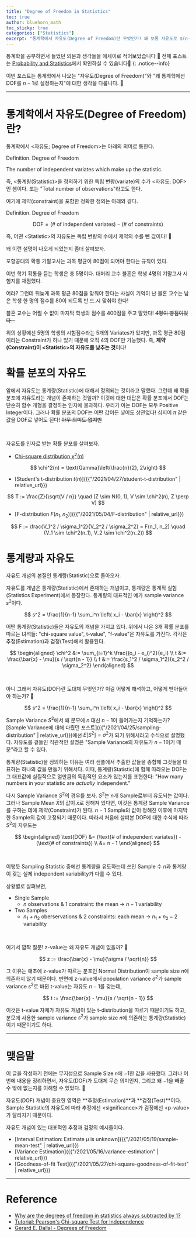 ```yaml
---
title: "Degree of Freedom in Statistics"
toc: true
author: bluehorn_math
toc_sticky: true
categories: ["Statistics"]
excerpt: "통계학에서 자유도(Degree of Freedom)란 무엇인가? 왜 보통 자유도로 $(n-1)$ 값을 쓰는가?"
---
```


통계학을 공부하면서 들었던 의문과 생각들을 에세이로 적어보았습니다 🙏 전체 포스트는 [Probability and Statistics](/categories/probability-and-statistics)에서 확인하실 수 있습니다🎲
{: .notice--info}

이번 포스트는 통계학에서 나오는 "자유도(Degree of Freedom)"와 "왜 통계학에선 DOF를 $n-1$로 설정하는지"에 대한 생각을 다룹니다. 🙌

<hr/>

# 통계학에서 자유도(Degree of Freedom)란?

통계학에서 \<자유도; Degree of Freedom\>는 아래의 의미로 통한다.

<div class="definition" markdown="1">

<span class="statement-title">Definition.</span> Degree of Freedom<br>

The number of independent variates which make up the statistic.

</div>

즉, \<통계량(Statistic)\>을 정의하기 위한 독립 변량(variate)의 수가 \<자유도; DOF\>인 셈이다. 또는 "Total number of observations"라고도 한다.

여기에 제약(constraint)을 포함한 정확한 정의는 아래와 같다.

<div class="definition" markdown="1">

<span class="statement-title">Definition.</span> Degree of Freedom<br>

$$
\text{DOF} = (\text{# of independent variates}) - (\text{# of constraints})
$$

</div>

즉, 어떤 \<Statistic\>의 자유도는 독립 변량의 수에서 제약의 수를 뺸 값이다! 👏

왜 이런 설명이 나오게 되었는지 좀더 살펴보자.

<div class="example" markdown="1">

포항공대의 확통 기말고사는 과목 평균이 $80$점이 되어야 한다는 규칙이 있다.

이번 학기 확통을 듣는 학생은 총 5명이다. 대머리 교수 블혼은 학생 4명의 기말고사 시험지를 채점했다.

어라? 그런데 뒤늦게 과목 평균 $80$점을 맞춰야 한다는 사실이 기억이 난 블혼 교수는 남은 학생 한 명의 점수를 $80$이 되도록 반.드.시 맞춰야 한다!

블혼 교수는 어쩔 수 없이 마지막 학생의 점수를 $400$점을 주고 말았다! ~~4명이 빵점이었다...~~

</div>

위의 상황에선 $5$명의 학생의 시험점수라는 $5$개의 Variates가 있지만, 과목 평균 $80$점이라는 Constraint가 하나 있기 때문에 오직 $4$의 DOF만 가능했다. 즉, **제약(Constraint)이 \<Statistic\>의 자유도를 낮추는 것**이다!


# 확률 분포의 자유도

앞에서 자유도는 통계량(Statistic)에 대해서 정의되는 것이라고 말했다. 그런데 왜 확률 분포에 자유도라는 개념이 존재하는 것일까? 이것에 대한 대답은 <span class="red">확률 분포에서 DOF는 단순히 함수 개형을 결정하는 인자에 불과</span>하다. 우리가 아는 DOF는 모두 Positive Integer이다. 그러나 확률 분포의 DOF는 어떤 값이든 넣어도 상관없다! 심지어 $\pi$ 같은 값을 DOF로 넣어도 된다! ~~아무 의미도 없지만~~

<br/>

자유도를 인자로 받는 확률 분포를 살펴보자.

- [Chi-square distribution $\chi^2(n)$](/2021/04/06/chi-square-distribution)

$$
\chi^2(n) = \text{Gamma}\left(\frac{n}{2}, 2\right)
$$

- [Student's t-distribution $t(n)$]({{"/2021/04/27/student-t-distribution" | relative_url}})

$$
T := \frac{Z}{\sqrt{V / n}} \quad
(Z \sim N(0, 1), V \sim \chi^2(n), Z \perp V)
$$

- [F-distribution $F(n_1, n_2)$]({{"/2021/05/04/F-distribution" | relative_url}})

$$
F := \frac{V_1^2 / \sigma_1^2}{V_2^2 / \sigma_2^2} = F(n_1, n_2) \quad
(V_1 \sim \chi^2(n_1), V_2 \sim \chi^2(n_2))
$$


# 통계량과 자유도

자유도 개념의 본질인 통계량(Statistic)으로 돌아오자.

자유도를 개념은 통계량(Statistic)에서 존재하는 개념이고, 통계량은 통계적 실험(Statistics Experiment)에서 등장한다. 통계량의 대표적인 예가 sample variance $s^2$이다.

$$
s^2 = \frac{1}{n-1} \sum_i^n \left( x_i - \bar{x} \right)^2
$$

어떤 통계량(Statistic)들은 자유도의 개념을 가지고 있다. 위에서 나온 3개 확률 분포를 따르는 녀석들: "chi-square value", t-value", "f-value"은 자유도를 가진다. 각각은 추정(Estimation)과 검정(Test)에서 활용된다.

$$
\begin{aligned}
\chi^2 &:= \sum_{i=1}^k \frac{(o_i - e_i)^2}{e_i} \\
t &:= \frac{\bar{x} - \mu}{s / \sqrt{n - 1}} \\
f &:= \frac{s_1^2 / \sigma_1^2}{s_2^2 / \sigma_2^2}
\end{aligned}
$$

<br/>

아니 그래서 자유도(DOF)란 도대체 무엇인가? 이걸 어떻게 해석하고, 어떻게 받아들어야 하는가? 🤔

$$
s^2 = \frac{1}{n-1} \sum_i^n \left( x_i - \bar{x} \right)^2
$$

Sample Variance $S^2$에서 왜 분모에 $n$ 대신 $n-1$이 들어가는지 기억하는가? [Sample Variance에 대해 다뤘던 포스트]({{"/2021/04/25/sampling-distribution" | relative_url}})에선 $E[S^2] = \sigma^2$가 되기 위해서라고 수식으로 설명했다. 자유도를 겉들인 직관적인 설명은 <span class="red">"Sample Variance의 자유도가 $n-1$이기 때문"</span>라고 할 수 있다.

통계량(Statistic)을 정의하는 이유는 여러 샘플에서 추출한 값들을 종합해 그것들을 대표하는 하나의 값을 만들기 위해서다. 이때, 통계량(Statistic)에 함께 따라오는 DOF는 그 대표값에 실질적으로 얼만큼의 독립적인 요소가 있는지를 표현한다: "How many numbers in your statistic are *actually* independent."

다시 Sample Variance $S^2$의 경우를 보자. $S^2$는 $n$개 Sample로부터 유도되는 값이다. 그러나 Sample Mean $\bar{X}$의 값이 $\bar{x}$로 정해져 있다면, 이것은 통계량 Sample Variance를 구하는 데에 제약(Constraint)가 된다. $n-1$ Sample의 값이 정해진 이후에 마지막 한 Sample의 값이 고정되기 때문이다. 따라서 처음에 살펴본 DOF에 대한 수식에 따라 $S^2$의 자유도는

$$
\begin{aligned}
\text{DOF}
&= (\text{# of independent variates}) - (\text{# of constraints}) \\
&= n - 1
\end{aligned}
$$

<br/>

이렇듯 Sampling Statistic 중에선 통계량을 유도하는데 쓰인 Sample 수 $n$과 통계량이 갖는 실제 independent variability가 다를 수 있다.

상황별로 살펴보면,

- Single Sample
  - $n$ observations & $1$ constraint: the mean → $n - 1$ variability
- Two Samples
  - $n_1 + n_2$ oberservations & $2$ constraints: each mean → $n_1+ n_2 - 2$ variability

<br/>

여기서 깜짝 질문! z-value는 왜 자유도 개념이 없을까? 🤔

$$
z := \frac{\bar{x} - \mu}{\sigma / \sqrt{n}}
$$

그 이유는 애초에 z-value가 따르는 분포인 Normal Distribution이 sample size $n$에 의존하지 않기 때문이다. 반면에 z-value에서 population variance $\sigma^2$가 sample variance $s^2$로 바뀐 t-value는 자유도 $n-1$를 갖는데,

$$
t := \frac{\bar{x} - \mu}{s / \sqrt{n - 1}}
$$

이것은 t-value 자체가 자유도 개념이 있는 t-distribution을 따르기 때문이기도 하고, 분모에 사용한 sample variance $s^2$가 sample size $n$에 의존하는 통계량(Statistic)이기 때문이기도 하다.

<hr/>

# 맺음말

이 글을 작성하기 전에는 무지성으로 Sample Size $n$에 $-1$한 값을 사용했다. 그러나 이번에 내용을 정리하면서, 자유도(DOF)가 도대체 무슨 의미인지, 그리고 왜 $-1$을 빼줄 수 밖에 없는지를 이해할 수 있었다. 👏

자유도(DOF) 개념이 중요한 영역은 **추정(Estimation)**과 **검정(Test)**이다. Sample Statistic의 자유도에 따라 추정에선 \<significance\>가 검정에선 \<p-value\>가 달라지기 때문이다.

자유도 개념이 있는 대표적인 추정과 검정의 예시들이다.

- [Interval Estimation: Estimate $\mu$ is unknown]({{"/2021/05/19/sample-mean-test" | relative_url}})
- [Variance Estimation]({{"/2021/05/16/variance-estimation" | relative_url}})
- [Goodness-of-fit Test]({{"/2021/05/27/chi-square-goodness-of-fit-test" | relative_url}})

<hr/>

# Reference

- [Why are the degrees of freedom in statistics always subtracted by 1?](https://qr.ae/pvcTeZ)
- [Tutorial: Pearson's Chi-square Test for Independence](https://www.ling.upenn.edu/~clight/chisquared.htm)
- [Gerard E. Dallal - Degrees of Freedom](http://www.jerrydallal.com/LHSP/dof.htm)